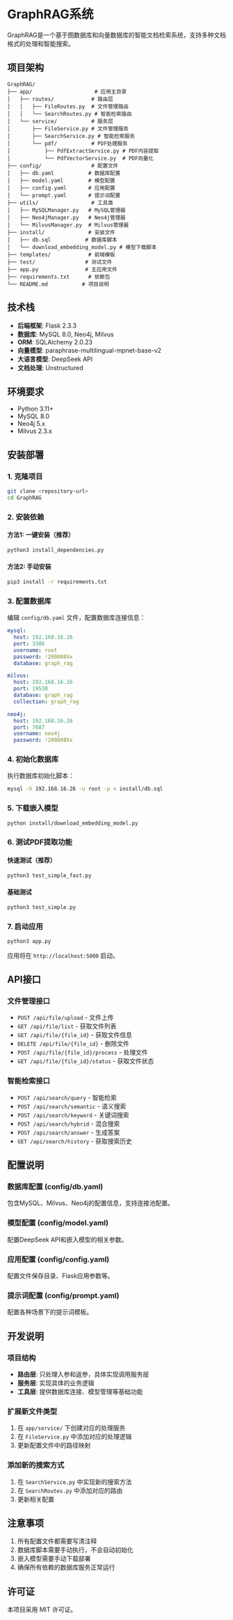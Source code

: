 # GraphRAG系统

GraphRAG是一个基于图数据库和向量数据库的智能文档检索系统，支持多种文档格式的处理和智能搜索。

## 项目架构

```
GraphRAG/
├── app/                    # 应用主目录
│   ├── routes/            # 路由层
│   │   ├── FileRoutes.py  # 文件管理路由
│   │   └── SearchRoutes.py # 智能检索路由
│   └── service/           # 服务层
│       ├── FileService.py # 文件管理服务
│       ├── SearchService.py # 智能检索服务
│       └── pdf/           # PDF处理服务
│           ├── PdfExtractService.py # PDF内容提取
│           └── PdfVectorService.py  # PDF向量化
├── config/                # 配置文件
│   ├── db.yaml           # 数据库配置
│   ├── model.yaml        # 模型配置
│   ├── config.yaml       # 应用配置
│   └── prompt.yaml       # 提示词配置
├── utils/                 # 工具类
│   ├── MySQLManager.py   # MySQL管理器
│   ├── Neo4jManager.py   # Neo4j管理器
│   └── MilvusManager.py  # Milvus管理器
├── install/              # 安装文件
│   ├── db.sql           # 数据库脚本
│   └── download_embedding_model.py # 模型下载脚本
├── templates/            # 前端模板
├── test/                # 测试文件
├── app.py               # 主应用文件
├── requirements.txt      # 依赖包
└── README.md           # 项目说明
```

## 技术栈

- **后端框架**: Flask 2.3.3
- **数据库**: MySQL 8.0, Neo4j, Milvus
- **ORM**: SQLAlchemy 2.0.23
- **向量模型**: paraphrase-multilingual-mpnet-base-v2
- **大语言模型**: DeepSeek API
- **文档处理**: Unstructured

## 环境要求

- Python 3.11+
- MySQL 8.0
- Neo4j 5.x
- Milvus 2.3.x

## 安装部署

### 1. 克隆项目

```bash
git clone <repository-url>
cd GraphRAG
```

### 2. 安装依赖

#### 方法1: 一键安装（推荐）
```bash
python3 install_dependencies.py
```

#### 方法2: 手动安装
```bash
pip3 install -r requirements.txt
```

### 3. 配置数据库

编辑 `config/db.yaml` 文件，配置数据库连接信息：

```yaml
mysql:
  host: 192.168.16.26
  port: 3306
  username: root
  password: !200808Xx
  database: graph_rag

milvus:
  host: 192.168.16.26
  port: 19530
  database: graph_rag
  collection: graph_rag

neo4j:
  host: 192.168.16.26
  port: 7687
  username: neo4j
  password: !200808Xx
```

### 4. 初始化数据库

执行数据库初始化脚本：

```bash
mysql -h 192.168.16.26 -u root -p < install/db.sql
```

### 5. 下载嵌入模型

```bash
python install/download_embedding_model.py
```

### 6. 测试PDF提取功能

#### 快速测试（推荐）
```bash
python3 test_simple_fast.py
```

#### 基础测试
```bash
python3 test_simple.py
```

### 7. 启动应用

```bash
python3 app.py
```

应用将在 `http://localhost:5000` 启动。

## API接口

### 文件管理接口

- `POST /api/file/upload` - 文件上传
- `GET /api/file/list` - 获取文件列表
- `GET /api/file/{file_id}` - 获取文件信息
- `DELETE /api/file/{file_id}` - 删除文件
- `POST /api/file/{file_id}/process` - 处理文件
- `GET /api/file/{file_id}/status` - 获取文件状态

### 智能检索接口

- `POST /api/search/query` - 智能检索
- `POST /api/search/semantic` - 语义搜索
- `POST /api/search/keyword` - 关键词搜索
- `POST /api/search/hybrid` - 混合搜索
- `POST /api/search/answer` - 生成答案
- `GET /api/search/history` - 获取搜索历史

## 配置说明

### 数据库配置 (config/db.yaml)

包含MySQL、Milvus、Neo4j的配置信息，支持连接池配置。

### 模型配置 (config/model.yaml)

配置DeepSeek API和嵌入模型的相关参数。

### 应用配置 (config/config.yaml)

配置文件保存目录、Flask应用参数等。

### 提示词配置 (config/prompt.yaml)

配置各种场景下的提示词模板。

## 开发说明

### 项目结构

- **路由层**: 只处理入参和返参，具体实现调用服务层
- **服务层**: 实现具体的业务逻辑
- **工具层**: 提供数据库连接、模型管理等基础功能

### 扩展新文件类型

1. 在 `app/service/` 下创建对应的处理服务
2. 在 `FileService.py` 中添加对应的处理逻辑
3. 更新配置文件中的路径映射

### 添加新的搜索方式

1. 在 `SearchService.py` 中实现新的搜索方法
2. 在 `SearchRoutes.py` 中添加对应的路由
3. 更新相关配置

## 注意事项

1. 所有配置文件都需要写清注释
2. 数据库脚本需要手动执行，不会自动初始化
3. 嵌入模型需要手动下载部署
4. 确保所有依赖的数据库服务正常运行

## 许可证

本项目采用 MIT 许可证。 
